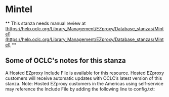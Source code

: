# Mintel
** This stanza needs manual review at [https://help.oclc.org/Library_Management/EZproxy/Database_stanzas/Mintel](https://help.oclc.org/Library_Management/EZproxy/Database_stanzas/Mintel) **

## Some of OCLC's notes for this stanza

A Hosted EZproxy Include File is available for this resource. Hosted EZproxy customers will receive automatic updates with OCLC&rsquo;s latest version of this stanza. Note: Hosted EZproxy customers in the Americas using self-service may reference the Include File by adding the following line to config.txt:

&nbsp;

&nbsp;
